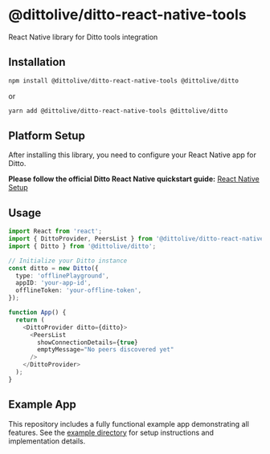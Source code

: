 # @dittolive/ditto-react-native-tools

React Native library for Ditto tools integration

## Installation

```sh
npm install @dittolive/ditto-react-native-tools @dittolive/ditto
```

or

```sh
yarn add @dittolive/ditto-react-native-tools @dittolive/ditto
```

## Platform Setup

After installing this library, you need to configure your React Native app for Ditto.

**Please follow the official Ditto React Native quickstart guide:**
[React Native Setup](https://docs.ditto.live/sdk/latest/quickstarts/react-native)

## Usage

```typescript
import React from 'react';
import { DittoProvider, PeersList } from '@dittolive/ditto-react-native-tools';
import { Ditto } from '@dittolive/ditto';

// Initialize your Ditto instance
const ditto = new Ditto({
  type: 'offlinePlayground',
  appID: 'your-app-id',
  offlineToken: 'your-offline-token',
});

function App() {
  return (
    <DittoProvider ditto={ditto}>
      <PeersList 
        showConnectionDetails={true}
        emptyMessage="No peers discovered yet"
      />
    </DittoProvider>
  );
}
```

## Example App

This repository includes a fully functional example app demonstrating all features. See the [example directory](https://github.com/getditto/react-native-ditto-tools/tree/main/example) for setup instructions and implementation details.